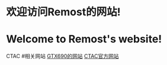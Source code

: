 #                                                                        欢迎访问Remost的网站!
#                                                                   Welcome to Remost's website!
<body background="background.jpg"
style=" background-repeat:no-repeat ;
background-size:100% 100%;
background-attachment: fixed;"
<title>CTAC</title>
<Link Rel="SHORTCUT ICON" href="./ico.ico">
#相关网站
<a href="https://amdradeonrin.github.io/MIKU/"target="_blank">GTX690的网站</a>
<a href="https://ctac.malwat.ch/"target="_blank">CTAC官方网站</a>
